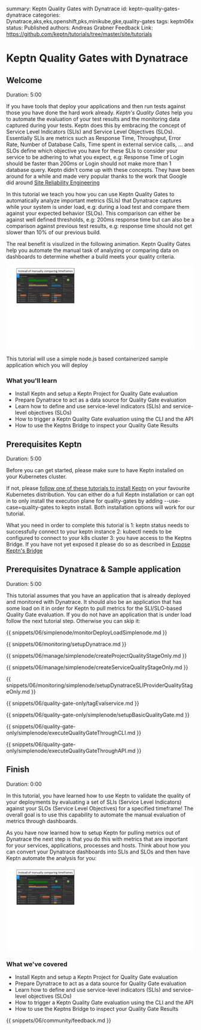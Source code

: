 summary: Keptn Quality Gates with Dynatrace
id: keptn-quality-gates-dynatrace
categories: Dynatrace,aks,eks,openshift,pks,minikube,gke,quality-gates
tags: keptn06x
status: Published
authors: Andreas Grabner
Feedback Link: https://github.com/keptn/tutorials/tree/master/site/tutorials


# Keptn Quality Gates with Dynatrace

## Welcome
Duration: 5:00

If you have tools that deploy your applications and then run tests against those you have done the hard work already. *Keptn's Quality Gates* help you to automate the evaluation of your test results and the monitoring data captured during your tests. Keptn does this by embracing the concept of Service Level Indicators (SLIs) and Service Level Objectives (SLOs). Essentially SLIs are metrics such as Response Time, Throughput, Error Rate, Number of Database Calls, Time spent in external service calls, ... and SLOs define which objective you have for these SLIs to consider your service to be adhering to what you expect, e.g: Response Time of Login should be faster than 200ms or Login should not make more than 1 database query.
Keptn didn't come up with these concepts. They have been around for a while and made very popular thanks to the work that Google did around [Site Reliability Engineering](https://landing.google.com/sre/sre-book/chapters/service-level-objectives)

In this tutorial we teach you how you can use Keptn Quality Gates to automatically analyze important metrics (SLIs) that Dynatrace captures while your system is under load, e.g: during a load test and compare them against your expected behavior (SLOs). This comparison can either be against well defined thresholds, e.g: 200ms response time but can also be a comparison against previous test results, e.g: response time should not get slower than 10% of our previous build.

The real benefit is visulized in the following animation. Keptn Quality Gates help you automate the manual task of analyzing or comparing data on dashboards to determine whether a build meets your quality criteria.

![](./assets/dynatrace_qualitygates/dynatrace_keptn_sli_automation.gif)

This tutorial will use a simple node.js based containerized sample application which you will deploy 

### What you'll learn

- Install Keptn and setup a Keptn Project for Quality Gate evaluation
- Prepare Dynatrace to act as a data source for Quality Gate evaluation
- Learn how to define and use service-level indicators (SLIs) and service-level objectives (SLOs)
- How to trigger a Keptn Quality Gate evaluation using the CLI and the API
- How to use the Keptns Bridge to inspect your Quality Gate Results

## Prerequisites Keptn
Duration: 5:00

Before you can get started, please make sure to have Keptn installed on your Kubernetes cluster.

If not, please [follow one of these tutorials to install Keptn](../../?cat=installation) on your favourite Kubernetes distribution. You can either do a full Keptn installation or can opt in to only install the execution plane for quality-gates by adding --use-case=quality-gates to keptn install. Both installation options will work for our tutorial.

What you need in order to complete this tutorial is
1: keptn status needs to successfully connect to your keptn instance
2: kubectl needs to be configured to connect to your k8s cluster
3: you have access to the Keptns Bridge. If you have not yet exposed it please do so as described in [Expose Keptn's Bridge](https://keptn.sh/docs/0.6.0/reference/keptnsbridge/#expose-lockdown-bridge)

## Prerequisites Dynatrace & Sample application
Duration: 5:00

This tutorial assumes that you have an application that is already deployed and monitored with Dynatrace. It should also be an application that has some load on it in order for Keptn to pull metrics for the SLI/SLO-based Quality Gate evaluation.
If you do not have an application that is under load follow the next tutorial step. Otherwise you can skip it:

<!-- include other files -->

{{ snippets/06/simplenode/monitorDeployLoadSimplenode.md }}

{{ snippets/06/monitoring/setupDynatrace.md }}

{{ snippets/06/manage/simplenode/createProjectQualityStageOnly.md }}

{{ snippets/06/manage/simplenode/createServiceQualityStageOnly.md }}

{{ snippets/06/monitoring/simplenode/setupDynatraceSLIProviderQualityStageOnly.md }}

{{ snippets/06/quality-gate-only/tagEvalservice.md }}

{{ snippets/06/quality-gate-only/simplenode/setupBasicQualityGate.md }}

{{ snippets/06/quality-gate-only/simplenode/executeQualityGateThroughCLI.md }}

{{ snippets/06/quality-gate-only/simplenode/executeQualityGateThroughAPI.md }}


## Finish
Duration: 0:00

In this tutorial, you have learned how to use Keptn to validate the quality of your deployments by evaluating a set of SLIs (Service Level Indicators) against your SLOs (Service Level Objectives) for a specified timeframe! The overall goal is to use this capability to automate the manual evaluation of metrics through dashboards.

As you have now learned how to setup Keptn for pulling metrics out of Dynatrace the next step is that you do this with metrics that are important for your services, applications, processes and hosts. Think about how you can convert your Dynatrace dashboards into SLIs and SLOs and then have Keptn automate the analysis for you:

![](./assets/dynatrace_qualitygates/dynatrace_keptn_sli_automation.gif)


### What we've covered

- Install Keptn and setup a Keptn Project for Quality Gate evaluation
- Prepare Dynatrace to act as a data source for Quality Gate evaluation
- Learn how to define and use service-level indicators (SLIs) and service-level objectives (SLOs)
- How to trigger a Keptn Quality Gate evaluation using the CLI and the API
- How to use the Keptns Bridge to inspect your Quality Gate Results

{{ snippets/06/community/feedback.md }}
